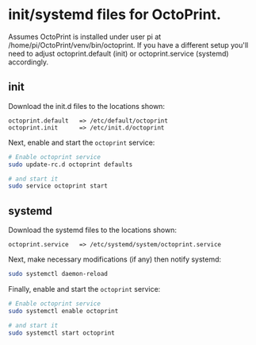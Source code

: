 # init/systemd files for OctoPrint.

Assumes OctoPrint is installed under user pi at /home/pi/OctoPrint/venv/bin/octoprint. If you have a different
setup you'll need to adjust octoprint.default (init) or octoprint.service (systemd) accordingly.

## init
Download the init.d files to the locations shown:

```
octoprint.default   => /etc/default/octoprint
octoprint.init      => /etc/init.d/octoprint
```

Next, enable and start the `octoprint` service:

```sh
# Enable octoprint service
sudo update-rc.d octoprint defaults

# and start it
sudo service octoprint start
```

## systemd
Download the systemd files to the locations shown:

```
octoprint.service   => /etc/systemd/system/octoprint.service
```

Next, make necessary modifications (if any) then notify systemd:
```sh
sudo systemctl daemon-reload
```

Finally, enable and start the `octoprint` service:

```sh
# Enable octoprint service
sudo systemctl enable octoprint

# and start it
sudo systemctl start octoprint
```
